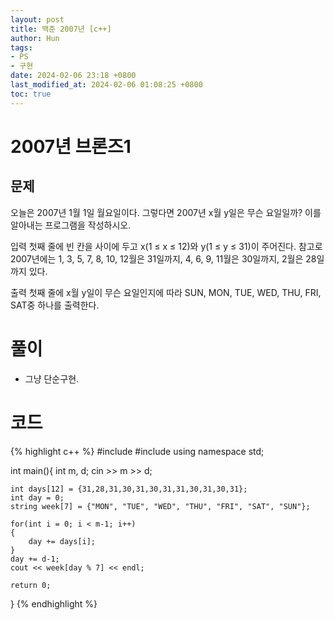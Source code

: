 ```yaml
---
layout: post
title: 백준 2007년 [c++]
author: Hun
tags:
- PS
- 구현
date: 2024-02-06 23:18 +0800
last_modified_at: 2024-02-06 01:08:25 +0800
toc: true
---
```


# 2007년 브론즈1

## 문제
오늘은 2007년 1월 1일 월요일이다. 그렇다면 2007년 x월 y일은 무슨 요일일까? 이를 알아내는 프로그램을 작성하시오.

입력
첫째 줄에 빈 칸을 사이에 두고 x(1 ≤ x ≤ 12)와 y(1 ≤ y ≤ 31)이 주어진다. 참고로 2007년에는 1, 3, 5, 7, 8, 10, 12월은 31일까지, 4, 6, 9, 11월은 30일까지, 2월은 28일까지 있다.

출력
첫째 줄에 x월 y일이 무슨 요일인지에 따라 SUN, MON, TUE, WED, THU, FRI, SAT중 하나를 출력한다.

# 풀이
- 그냥 단순구현.

# 코드
{% highlight c++ %}
#include <iostream>
#include <string>
using namespace std;

int main(){
    int m, d;
    cin >> m >> d;

    int days[12] = {31,28,31,30,31,30,31,31,30,31,30,31};
    int day = 0;
    string week[7] = {"MON", "TUE", "WED", "THU", "FRI", "SAT", "SUN"};

    for(int i = 0; i < m-1; i++)
    {
        day += days[i];
    }
    day += d-1;
    cout << week[day % 7] << endl;

    return 0;
}
{% endhighlight %}